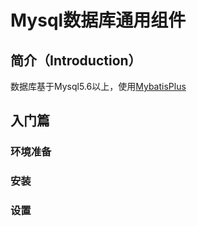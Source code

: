 # Mysql数据库通用组件

## **简介**（Introduction）

数据库基于Mysql5.6以上，使用[MybatisPlus](https://mp.baomidou.com/)

## **入门篇**

### **环境准备**

### **安装**

### **设置**
